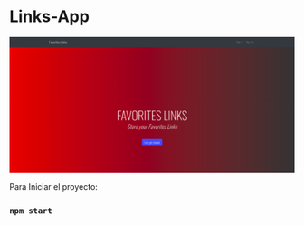 # Links-App

<img src = "https://github.com/jcartesm/Links-App/blob/master/src/public/img/picture%201.png" alt = "picture1"></img>

Para Iniciar el proyecto:

### `npm start`
